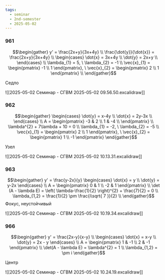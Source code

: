```yaml
---
tags:
  - seminar
  - 2nd-semester
  - 2025-05-02
---
```



### 961

$$\begin{gather}
y' = \frac{2x+y}{3x+4y} \\
\frac{\dot{y}}{\dot{x}} = \frac{2x+y}{3x+4y} \\
\begin{cases}
\dot{x} = 3x+4y \\
\dot{y} = 2x+y \\
\end{cases} \\
\lambda_{1} = 5, \ \lambda_{2} = -1 \\
\vec{x}_{1} = \begin{pmatrix}
-1 \\
1
\end{pmatrix}, \ \vec{x}_{2} = \begin{pmatrix}
2 \\
1
\end{pmatrix} \\
\end{gather}$$

Седло

![[2025-05-02 Семинар - СГВМ 2025-05-02 09.56.50.excalidraw]]

### 962

$$\begin{gather}
\begin{cases}
\dot{y} = x-4y \\
\dot{x} = 2y-3x \\
\end{cases} \\
A = \begin{pmatrix}
-3 & 2 \\
1 & -4 \\
\end{pmatrix} \\
\lambda^{2} + 7\lambda + 10 = 0 \\
\lambda_{1} = -2, \ \lambda_{2} = -5 \\
\vec{x}_{1} = \begin{pmatrix}
2 \\
1
\end{pmatrix}, \ \vec{x}_{2} = \begin{pmatrix}
1 \\
-1
\end{pmatrix}
\end{gather}$$

Узел

![[2025-05-02 Семинар - СГВМ 2025-05-02 10.13.31.excalidraw]]

### 963

$$\begin{gather}
y' =  \frac{y-2x}{y}
\begin{cases}
\dot{x} = y \\
\dot{y} = y-2x
\end{cases} \\
A = \begin{pmatrix}
0 & 1 \\
-2 & 1
\end{pmatrix} \\
\det (A - \lambda E) = \left( \lambda-\frac{1}{2} \right)^{2} + \frac{7}{2} = 0 \\
\lambda_{1,2} = \frac{1}{2} \pm \frac{i\sqrt{ 7 }}{2} \\
\end{gather}$$
Фокус, неустойчивый

![[2025-05-02 Семинар - СГВМ 2025-05-02 10.19.34.excalidraw]]

### 966

$$\begin{gather}
y' = \frac{2x-y}{x-y} \\
\begin{cases}
\dot{x} = x-y \\
\dot{y} = 2x - y 
\end{cases} \\
A = \begin{pmatrix}
1 & -1 \\
2 & -1
\end{pmatrix} \\
\det(A - \lambda E) = \lambda^{2} = 1 \\
\lambda_{1,2} = \pm i
\end{gather}$$

Центр

![[2025-05-02 Семинар - СГВМ 2025-05-02 10.24.19.excalidraw]]